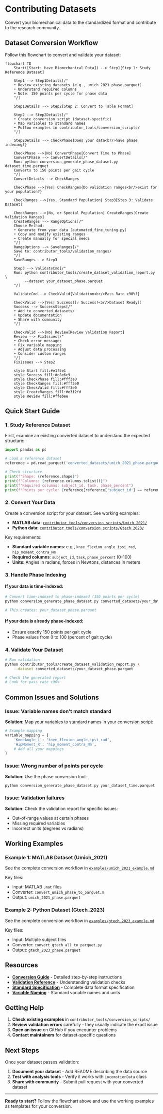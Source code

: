 # Contributing Datasets

Convert your biomechanical data to the standardized format and contribute to the research community.

## Dataset Conversion Workflow

Follow this flowchart to convert and validate your dataset:

```mermaid
flowchart TD
    Start([Start: Have Biomechanical Data]) --> Step1[Step 1: Study Reference Dataset]
    
    Step1 --> Step1Details[/"
    • Review existing datasets (e.g., umich_2021_phase.parquet)
    • Understand required columns
    • Note: 150 points per cycle for phase data
    "/]
    
    Step1Details --> Step2[Step 2: Convert to Table Format]
    
    Step2 --> Step2Details[/"
    • Create conversion script (dataset-specific)
    • Map variables to standard names
    • Follow examples in contributor_tools/conversion_scripts/
    "/]
    
    Step2Details --> CheckPhase{Does your data<br/>have phase indexing?}
    
    CheckPhase -->|No| ConvertPhase[Convert Time to Phase]
    ConvertPhase --> ConvertDetails[/"
    Run: python conversion_generate_phase_dataset.py dataset_time.parquet
    Converts to 150 points per gait cycle
    "/]
    ConvertDetails --> CheckRanges
    
    CheckPhase -->|Yes| CheckRanges{Do validation ranges<br/>exist for your population?}
    
    CheckRanges -->|Yes, Standard Population| Step3[Step 3: Validate Dataset]
    
    CheckRanges -->|No, or Special Population| CreateRanges[Create Validation Ranges]
    CreateRanges --> RangeOptions[/"
    Choose Method:
    • Generate from your data (automated_fine_tuning.py)
    • Copy and modify existing ranges
    • Create manually for special needs
    "/]
    RangeOptions --> SaveRanges[/"
    Save to: contributor_tools/validation_ranges/
    "/]
    SaveRanges --> Step3
    
    Step3 --> ValidateCmd[/"
    Run: python contributor_tools/create_dataset_validation_report.py \
         --dataset your_dataset_phase.parquet
    "/]
    
    ValidateCmd --> CheckValid{Validation<br/>Pass Rate ≥90%?}
    
    CheckValid -->|Yes| Success([✓ Success!<br/>Dataset Ready])
    Success --> SuccessSteps[/"
    • Add to converted_datasets/
    • Update documentation
    • Share with community
    "/]
    
    CheckValid -->|No| Review[Review Validation Report]
    Review --> FixIssues[/"
    • Check error messages
    • Fix variable mapping
    • Adjust data processing
    • Consider custom ranges
    "/]
    FixIssues --> Step2
    
    style Start fill:#e1f5e1
    style Success fill:#c8e6c9
    style CheckPhase fill:#fff3e0
    style CheckRanges fill:#fff3e0
    style CheckValid fill:#fff3e0
    style CreateRanges fill:#e3f2fd
    style Review fill:#ffebee
```

## Quick Start Guide

### 1. Study Reference Dataset

First, examine an existing converted dataset to understand the expected structure:

```python
import pandas as pd

# Load a reference dataset
reference = pd.read_parquet('converted_datasets/umich_2021_phase.parquet')

# Check structure
print(f"Shape: {reference.shape}")
print(f"Columns: {reference.columns.tolist()}")
print(f"Required columns: subject_id, task, phase_percent")
print(f"Points per cycle: {reference[reference['subject_id'] == reference['subject_id'].iloc[0]].groupby('phase_percent').size().iloc[0]}")
```

### 2. Convert Your Data

Create a conversion script for your dataset. See working examples:
- **MATLAB data**: [`contributor_tools/conversion_scripts/Umich_2021/`](../../contributor_tools/conversion_scripts/Umich_2021/)
- **Python data**: [`contributor_tools/conversion_scripts/Gtech_2023/`](../../contributor_tools/conversion_scripts/Gtech_2023/)

Key requirements:
- **Standard variable names**: e.g., `knee_flexion_angle_ipsi_rad`, `hip_moment_contra_Nm`
- **Required columns**: `subject_id`, `task`, `phase_percent` (0-100)
- **Units**: Angles in radians, forces in Newtons, distances in meters

### 3. Handle Phase Indexing

#### If your data is time-indexed:
```bash
# Convert time-indexed to phase-indexed (150 points per cycle)
python conversion_generate_phase_dataset.py converted_datasets/your_dataset_time.parquet

# This creates: your_dataset_phase.parquet
```

#### If your data is already phase-indexed:
- Ensure exactly 150 points per gait cycle
- Phase values from 0 to 100 (percent of gait cycle)

### 4. Validate Your Dataset

```bash
# Run validation
python contributor_tools/create_dataset_validation_report.py \
    --dataset converted_datasets/your_dataset_phase.parquet

# Check the generated report
# Look for pass rate ≥90%
```

## Common Issues and Solutions

### Issue: Variable names don't match standard
**Solution**: Map your variables to standard names in your conversion script:
```python
# Example mapping
variable_mapping = {
    'KneeAngle_L': 'knee_flexion_angle_ipsi_rad',
    'HipMoment_R': 'hip_moment_contra_Nm',
    # Add all your mappings
}
```

### Issue: Wrong number of points per cycle
**Solution**: Use the phase conversion tool:
```bash
python conversion_generate_phase_dataset.py your_dataset_time.parquet
```

### Issue: Validation failures
**Solution**: Check the validation report for specific issues:
- Out-of-range values at certain phases
- Missing required variables
- Incorrect units (degrees vs radians)

## Working Examples

### Example 1: MATLAB Dataset (Umich_2021)

See the complete conversion workflow in [`examples/umich_2021_example.md`](examples/umich_2021_example.md)

Key files:
- Input: MATLAB `.mat` files
- Converter: `convert_umich_phase_to_parquet.m`
- Output: `umich_2021_phase.parquet`

### Example 2: Python Dataset (Gtech_2023)

See the complete conversion workflow in [`examples/gtech_2023_example.md`](examples/gtech_2023_example.md)

Key files:
- Input: Multiple subject files
- Converter: `convert_gtech_all_to_parquet.py`
- Output: `gtech_2023_phase.parquet`

## Resources

- **[Conversion Guide](conversion_guide.md)** - Detailed step-by-step instructions
- **[Validation Reference](validation_reference.md)** - Understanding validation checks
- **[Standard Specification](../reference/standard_spec/standard_spec.md)** - Complete data format specification
- **[Variable Naming](../reference/standard_spec/units_and_conventions.md)** - Standard variable names and units

## Getting Help

1. **Check existing examples** in `contributor_tools/conversion_scripts/`
2. **Review validation errors** carefully - they usually indicate the exact issue
3. **Open an issue** on GitHub if you encounter problems
4. **Contact maintainers** for dataset-specific questions

## Next Steps

Once your dataset passes validation:

1. **Document your dataset** - Add README describing the data source
2. **Test with analysis tools** - Verify it works with `LocomotionData` class
3. **Share with community** - Submit pull request with your converted dataset

---

**Ready to start?** Follow the flowchart above and use the working examples as templates for your conversion.